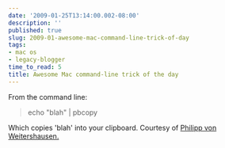 ```yaml
---
date: '2009-01-25T13:14:00.002-08:00'
description: ''
published: true
slug: 2009-01-awesome-mac-command-line-trick-of-day
tags:
- mac os
- legacy-blogger
time_to_read: 5
title: Awesome Mac command-line trick of the day
---
```


<span class="entry-content">From the command line:<br /></span><span class="entry-content"><blockquote>echo "blah" | pbcopy</blockquote></span><span class="entry-content">Which copies 'blah' into your clipboard. Courtesy of </span><a class="reference" href="http://worldcookery.com/">Philipp von Weitershausen.</a>